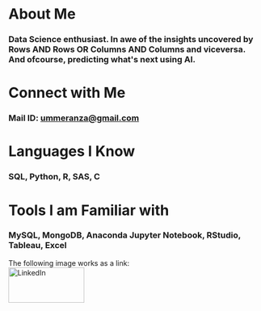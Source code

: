 # About Me
### Data Science enthusiast. In awe of the insights uncovered by Rows AND Rows OR Columns AND Columns and viceversa. And ofcourse, predicting what's next using AI.
# Connect with Me
### Mail ID: ummeranza@gmail.com                       
# Languages I Know
### SQL, Python, R, SAS, C
# Tools I am Familiar with
### MySQL, MongoDB, Anaconda Jupyter Notebook, RStudio, Tableau, Excel


<!DOCTYPE html>
<html>
   <head>
      <title>HTML Image as link</title>
   </head>
   <body>
      The following image works as a link:<br>
      <a href="https://www.linkedin.com/in/anzaummar/">
         <img alt="LinkedIn" src="https://upload.wikimedia.org/wikipedia/commons/thumb/c/ca/LinkedIn_logo_initials.png/768px-LinkedIn_logo_initials.png"
         width=150" height="70">
      </a>
   </body>
</html>

<!---
AnzaGitHub/AnzaGitHub is a ✨ special ✨ repository because its `README.md` (this file) appears on your GitHub profile.
You can click the Preview link to take a look at your changes.
--->
